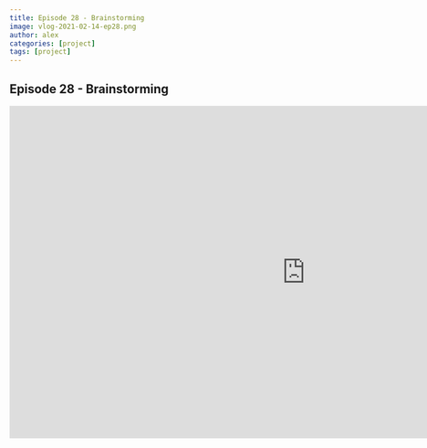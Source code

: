 ```yaml
---
title: Episode 28 - Brainstorming
image: vlog-2021-02-14-ep28.png
author: alex
categories: [project]
tags: [project]
---
```


## Episode 28 - Brainstorming

<iframe width="1036" height="583" src="https://www.youtube.com/embed/7Q8CIy1Bl0A" frameborder="0" allow="accelerometer; autoplay; encrypted-media; gyroscope; picture-in-picture" allowfullscreen data-uk-responsive></iframe>

